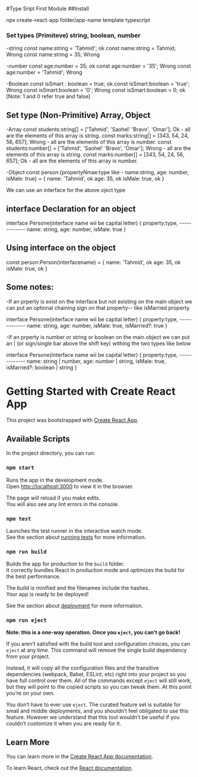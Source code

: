 #Type Sript First Module
##Install 

npx create-react-app folder/app-name template typescript

### Set types (Primiteve) string, boolean, number
-string
const name:string = 'Tahmid'; ok
const name:string = Tahmid; Wrong
const name:string = 35; Wrong

-number
const age:number = 35; ok
const age:number = '35'; Wrong
const age:number = 'Tahmid'; Wrong

-Boolean 
const isSmart : boolean = true; ok
const isSmart:boolean = 'true'; Wrong
const isSmart:boolean = '0'; Wrong
const isSmart:boolean = 0; ok [Note: 1 and 0 refer true and false]

## Set type (Non-Primitive) Array, Object
-Array 
const students:string[] = ['Tahmid', 'Saohel' 'Bravo', 'Omar']; Ok - all are the elements of this array is string.
const marks:string[] = [343, 54, 24, 56, 657]; Wrong - all are the elements of this array is number.
const students:number[] = ['Tahmid', 'Saohel' 'Bravo', 'Omar']; Wrong - all are the elements of this array is string.
const marks:number[] = [343, 54, 24, 56, 657]; Ok - all are the elements of this array is number.

-Object
const person:{propertyNmae:type like - name:string, age: number, isMale: true} = {
    name: 'Tahmid', ok
    age: 35, ok
    isMale: true, ok
}

We can use an interface for the above oject type

## interface Declaration for an object
interface Persone(interface name wii be capital letter) {
    property:type,
    -------------
    name: string,
    age: number,
    isMale: true
}

## Using interface on the object
const person:Person(interfacename) = {
    name: 'Tahmid', ok
    age: 35, ok
    isMale: true, ok
}

## Some notes:
-If an prperty is exist on the interface but not existing on the main object
we can put an optional chaining sign on that property-- like isMarried property

interface Persone(interface name wii be capital letter) {
    property:type,
    -------------
    name: string,
    age: number,
    isMale: true,
    isMarried?: true
}

-If an prperty is number or string or boolean on the main object
we can put an | (or sign/single bar above the shift key) withing the two types like below

interface Persone(interface name wii be capital letter) {
    property:type,
    -------------
    name: string | number,
    age: number | string,
    isMale: true,
    isMarried?: boolean | string
}


# Getting Started with Create React App

This project was bootstrapped with [Create React App](https://github.com/facebook/create-react-app).

## Available Scripts

In the project directory, you can run:

### `npm start`

Runs the app in the development mode.\
Open [http://localhost:3000](http://localhost:3000) to view it in the browser.

The page will reload if you make edits.\
You will also see any lint errors in the console.

### `npm test`

Launches the test runner in the interactive watch mode.\
See the section about [running tests](https://facebook.github.io/create-react-app/docs/running-tests) for more information.

### `npm run build`

Builds the app for production to the `build` folder.\
It correctly bundles React in production mode and optimizes the build for the best performance.

The build is minified and the filenames include the hashes.\
Your app is ready to be deployed!

See the section about [deployment](https://facebook.github.io/create-react-app/docs/deployment) for more information.

### `npm run eject`

**Note: this is a one-way operation. Once you `eject`, you can’t go back!**

If you aren’t satisfied with the build tool and configuration choices, you can `eject` at any time. This command will remove the single build dependency from your project.

Instead, it will copy all the configuration files and the transitive dependencies (webpack, Babel, ESLint, etc) right into your project so you have full control over them. All of the commands except `eject` will still work, but they will point to the copied scripts so you can tweak them. At this point you’re on your own.

You don’t have to ever use `eject`. The curated feature set is suitable for small and middle deployments, and you shouldn’t feel obligated to use this feature. However we understand that this tool wouldn’t be useful if you couldn’t customize it when you are ready for it.

## Learn More

You can learn more in the [Create React App documentation](https://facebook.github.io/create-react-app/docs/getting-started).

To learn React, check out the [React documentation](https://reactjs.org/).
